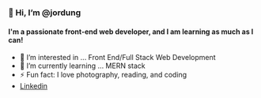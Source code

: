 <h3>👋 Hi, I’m @jordung</h3>
<h4>I'm a passionate front-end web developer, and I am learning as much as I can! </h4>

- 👀 I’m interested in ... Front End/Full Stack Web Development
- 🌱 I’m currently learning ... MERN stack
- ⚡ Fun fact: I love photography, reading, and coding
- [Linkedin](https://www.linkedin.com/in/jordan-ang-b68a4b11b/)

<!---
jordung/jordung is a ✨ special ✨ repository because its `README.md` (this file) appears on your GitHub profile.
You can click the Preview link to take a look at your changes.
--->
